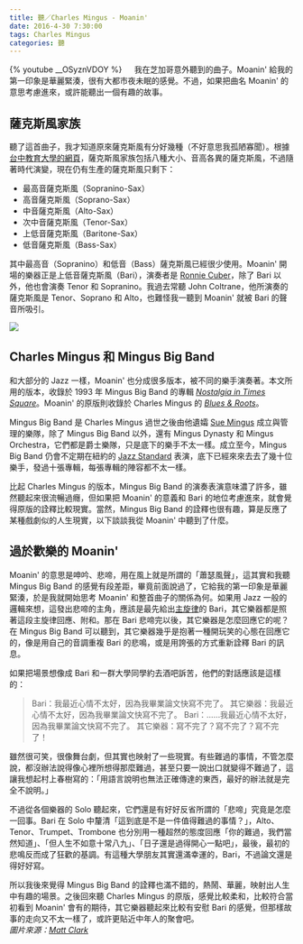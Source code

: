 ```yaml
---
title: 聽／Charles Mingus - Moanin'
date: 2016-4-30 7:30:00
tags: Charles Mingus
categories: 聽
---
```

{% youtube __OSyznVDOY %}
　
我在芝加哥意外聽到的曲子。Moanin' 給我的第一印象是華麗緊湊，很有大都市夜未眠的感覺。不過，如果把曲名 Moanin' 的意思考慮進來，或許能聽出一個有趣的故事。<!--more-->

## 薩克斯風家族

聽了這首曲子，我才知道原來薩克斯風有分好幾種（不好意思我孤陋寡聞）。根據[台中教育大學的網頁](http://www.ntcu.edu.tw/amu95a/gran/sax.htm)，薩克斯風家族包括八種大小、音高各異的薩克斯風，不過隨著時代演變，現在仍有生產的薩克斯風只剩下：

* 最高音薩克斯風（Sopranino-Sax）
* 高音薩克斯風（Soprano-Sax）
* 中音薩克斯風（Alto-Sax）
* 次中音薩克斯風（Tenor-Sax）
* 上低音薩克斯風（Baritone-Sax）
* 低音薩克斯風（Bass-Sax）

其中最高音（Sopranino）和低音（Bass）薩克斯風已經很少使用。Moanin' 開場的樂器正是上低音薩克斯風（Bari），演奏者是 [Ronnie Cuber](https://en.wikipedia.org/wiki/Ronnie_Cuber)，除了 Bari 以外，他也會演奏 Tenor 和 Sopranino。我過去常聽 John Coltrane，他所演奏的薩克斯風是 Tenor、Soprano 和 Alto，也難怪我一聽到 Moanin' 就被 Bari 的聲音所吸引。

![](tenor_saxophone.jpg)

## Charles Mingus 和 Mingus Big Band

和大部分的 Jazz 一樣，Moanin' 也分成很多版本，被不同的樂手演奏著。本文所用的版本，收錄於 1993 年 Mingus Big Band 的專輯 [*Nostalgia in Times Square*](http://www.allmusic.com/album/mingus-big-band-93-nostalgia-in-times-square-mw0000621883)。Moanin' 的原版則收錄於 Charles Mingus 的 [*Blues & Roots*](https://en.wikipedia.org/wiki/Blues_%26_Roots)。

Mingus Big Band 是 Charles Mingus 過世之後由他遺孀 [Sue Mingus](https://en.wikipedia.org/wiki/Sue_Mingus) 成立與管理的樂隊，除了 Mingus Big Band 以外，還有 Mingus Dynasty 和 Mingus Orchestra，它們都是爵士樂隊，只是底下的樂手不太一樣。成立至今，Mingus Big Band 仍會不定期在紐約的 [Jazz Standard](http://www.jazzstandard.com) 表演，底下已經來來去去了幾十位樂手，發過十張專輯，每張專輯的陣容都不太一樣。

比起 Charles Mingus 的版本，Mingus Big Band 的演奏表演意味濃了許多，雖然聽起來很流暢過癮，但如果把 Moanin' 的意義和 Bari 的地位考慮進來，就會覺得原版的詮釋比較現實。當然，Mingus Big Band 的詮釋也很有趣，算是反應了某種戲劇似的人生現實，以下談談我從 Moanin' 中聽到了什麼。

## 過於歡樂的 Moanin'

Moanin' 的意思是呻吟、悲啼，用在風上就是所謂的「蕭瑟風聲」，這其實和我聽 Mingus Big Band 的感覺有段差距，畢竟前面說過了，它給我的第一印象是華麗緊湊，於是我就開始思考 Moanin' 和整首曲子的關係為何。如果用 Jazz 一般的邏輯來想，這發出悲啼的主角，應該是最先給出[主旋律](https://musescore.com/user/22598/scores/504476)的 Bari，其它樂器都是照著這段主旋律回應、附和。那在 Bari 悲啼完以後，其它樂器是怎麼回應它的呢？在 Mingus Big Band 可以聽到，其它樂器幾乎是抱著一種開玩笑的心態在回應它的，像是用自己的音調重複 Bari 的悲鳴，或是用誇張的方式重新詮釋 Bari 的訊息。

如果把場景想像成 Bari 和一群大學同學約去酒吧訴苦，他們的對話應該是這樣的：

> Bari：我最近心情不太好，因為我畢業論文快寫不完了。
> 其它樂器：我最近心情不太好，因為我畢業論文快寫不完了。
> Bari：……我最近心情不太好，因為我畢業論文快寫不完了。
> 其它樂器：寫不完了？寫不完了？寫不完了！

雖然很可笑，很像舞台劇，但其實也映射了一些現實。有些難過的事情，不管怎麼說，都沒辦法說得像心裡所想得那麼難過，甚至只要一說出口就變得不難過了，這讓我想起村上春樹寫的：「用語言說明也無法正確傳達的東西，最好的辦法就是完全不說明。」

不過從各個樂器的 Solo 聽起來，它們還是有好好反省所謂的「悲啼」究竟是怎麼一回事。Bari 在 Solo 中釐清「這到底是不是一件值得難過的事情？」，Alto、Tenor、Trumpet、Trombone 也分別用一種超然的態度回應「你的難過，我們當然知道」、「但人生不如意十常八九」、「日子還是過得開心一點吧」，最後，最初的悲鳴反而成了狂歡的基調。有這種大學朋友其實還滿幸運的，Bari，不過論文還是得好好寫。

所以我後來覺得 Mingus Big Band 的詮釋也滿不錯的，熱鬧、華麗，映射出人生中有趣的場景。之後回來聽 Charles Mingus 的原版，感覺比較柔和，比較符合當初看到 Moanin' 會有的期待，其它樂器聽起來比較有安慰 Bari 的感覺，但那樣故事的走向又不太一樣了，或許更貼近中年人的聚會吧。
<br>
*圖片來源：[Matt Clark](https://www.flickr.com/photos/jointhedots/4626039163)*
